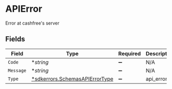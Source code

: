 # APIError

Error at cashfree's server


## Fields

| Field                                                                                  | Type                                                                                   | Required                                                                               | Description                                                                            |
| -------------------------------------------------------------------------------------- | -------------------------------------------------------------------------------------- | -------------------------------------------------------------------------------------- | -------------------------------------------------------------------------------------- |
| `Code`                                                                                 | **string*                                                                              | :heavy_minus_sign:                                                                     | N/A                                                                                    |
| `Message`                                                                              | **string*                                                                              | :heavy_minus_sign:                                                                     | N/A                                                                                    |
| `Type`                                                                                 | [*sdkerrors.SchemasAPIErrorType](../../../pkg/models/sdkerrors/schemasapierrortype.md) | :heavy_minus_sign:                                                                     | api_error                                                                              |